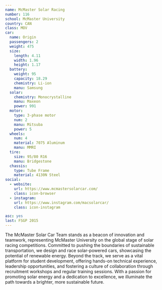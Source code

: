 ```yaml
---
name: McMaster Solar Racing
number: 116
school: McMaster University
country: CAN
class: MOV
car: 
  name: Origin
  passengers: 2
  weight: 475
  size:
    length: 4.11
    width: 1.96
    height: 1.17
  battery: 
    weight: 95
    capacity: 18.29
    chemistry: Li-ion
    manu: Samsung
  solar: 
    chemistry: Monocrystalline
    manu: Maxeon
    power: 991
  motor: 
    type: 3-phase motor
    num: 2
    manu: Mitsuba
    power: 5
  wheels: 
    num: 4
    material: 7075 Aluminum
    manu: MMRI
  tire:
    size: 95/80 R16
    manu: Bridgestone
  chassis: 
    type: Tube Frame
    material: 4130N Steel
social: 
  - website: 
    url: https://www.mcmastersolarcar.com/
    class: icon-browser
  - instagram: 
    url: https://www.instagram.com/macsolarcar/
    class: icon-instagram

asc: yes
last: FSGP 2015
---
```

The McMaster Solar Car Team stands as a beacon of innovation and teamwork, representing McMaster University on the global stage of solar racing competitions. Committed to pushing the boundaries of sustainable transportation, we design and race solar-powered cars, showcasing the potential of renewable energy. Beyond the track, we serve as a vital platform for student development, offering hands-on technical experience, leadership opportunities, and fostering a culture of collaboration through recruitment workshops and regular training sessions. With a passion for promoting solar energy and a dedication to excellence, we illuminate the path towards a brighter, more sustainable future.